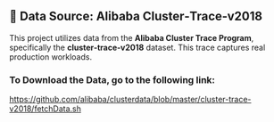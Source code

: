 ## 🔎 Data Source: Alibaba Cluster‑Trace‑v2018

This project utilizes data from the **Alibaba Cluster Trace Program**, specifically the **cluster‑trace‑v2018** dataset. This trace captures real production workloads.

### To Download the Data, go to the following link:
https://github.com/alibaba/clusterdata/blob/master/cluster-trace-v2018/fetchData.sh
